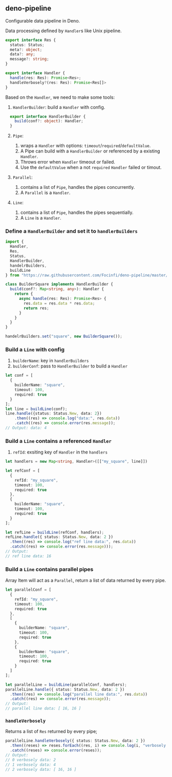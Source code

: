 ## deno-pipeline

Configurable data pipeline in Deno.

Data processing defined by `Handler`s like Unix pipeline. 

```typescript
export interface Res {
  status: Status;
  meta?: object;
  data?: any;
  message?: string;
}

export interface Handler {
  handle(res: Res): Promise<Res>;
  handleVerbosely?(res: Res): Promise<Res[]>
}
```

Based on the `Handler`, we need to make some tools:
1. `HandlerBuilder`: build a `Handler` with config.
```typescript
  export interface HandlerBuilder {
    build(conf?: object): Handler;
  }
```
2. `Pipe`:
    1. wraps a `Handler` with options: `timeout`/`required`/`defaultValue`. 
    2. A Pipe can build with a `HandlerBuilder` or referenced by a existing `Handler`.
    3. Throws error when `Handler` timeout or failed.
    4. Use the `defaultValue` when a not `required` `Handler` failed or timout.
3. `Parallel`: 
    1. contains a list of `Pipe`, handles the pipes concurrently.
    2. A `Parallel` is a `Handler`.

3. `Line`:
    1. contains a list of `Pipe`, handles the pipes sequentially.
    2. A `Line` is a `Handler`.


### Define a `HandlerBuilder` and set it to `handlerBuilders`
```typescript
import {
  Handler,
  Res,
  Status,
  HandlerBuilder,
  handelrBuilders,
  buildLine
} from "https://raw.githubusercontent.com/Focinfi/deno-pipeline/master/mod.ts";

class BuilderSquare implements HandlerBuilder {
  build(conf?: Map<string, any>): Handler {
    return {
      async handle(res: Res): Promise<Res> {
        res.data = res.data * res.data;
        return res;
      }
    }
  }
}

handelrBuilders.set("square", new BuilderSquare());
```

### Build a `Line` with config
1. `builderName`: key in `handlerBuilders`
2. `builderConf`: pass to `HandlerBuilder` to build a `Handler`

```typescript
let conf = [
  {
    builderName: "square",
    timeout: 100,
    required: true
  }
];
let line = buildLine(conf);
line.handle({status: Status.New, data: 2})
    .then((res) => console.log("data:", res.data))
    .catch((res) => console.error(res.message));
// Output: data: 4
```

### Build a `Line` contains a referenced `Handler`
1. `refId`: exsiting key of `Handler` in the `handlers`

```typescript
let handlers = new Map<string, Handler>([["my_square", line]])

let refConf = [
  {
    refId: "my_square",
    timeout: 100,
    required: true
  },
  {
    builderName: "square",
    timeout: 100,
    required: true
  }
];

let refLine = buildLine(refConf, handlers);
refLine.handle({ status: Status.New, data: 2 })
  .then((res) => console.log("ref line data:", res.data))
  .catch((res) => console.error(res.message)));
// Output: 
// ref line data: 16
```

### Build a `Line` contains parallel pipes
Array Item will act as a `Parallel`, return a list of data returned by every pipe.

```typescript
let parallelConf = [
  {
    refId: "my_square",
    timeout: 100,
    required: true
  },
  [
    {
      builderName: "square",
      timeout: 100,
      required: true
    },
    {
      builderName: "square",
      timeout: 100,
      required: true
    }
  ]
];

let parallelLine = buildLine(parallelConf, handlers);
parallelLine.handle({ status: Status.New, data: 2 })
  .then((res) => console.log("parallel line data:", res.data))
  .catch((res) => console.error(res.message));
// Output: 
// parallel line data: [ 16, 16 ]
```

### `handleVerbosely`
Returns a list of `Res` returned by every pipe; 

```typescript
parallelLine.handleVerbosely({ status: Status.New, data: 2 })
  .then((reses) => reses.forEach((res, i) => console.log(i, "verbosely data:", res.data)))
  .catch((reses) => console.error(reses));
// Output:
// 0 verbosely data: 2
// 1 verbosely data: 4
// 2 verbosely data: [ 16, 16 ] 
```
